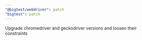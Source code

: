 ```yaml
---
"@bigtest/webdriver": patch
"bigtest": patch
---
```


Upgrade chromedriver and geckodriver versions and loosen their constraints
